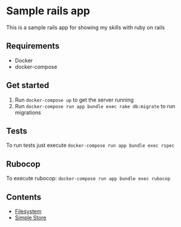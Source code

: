 # Sample rails app

This is a sample rails app for showing my skills with ruby on rails

## Requirements

* Docker
* docker-compose

## Get started

1. Run `docker-compose up` to get the server running
2. Run `docker-compose run app bundle exec rake db:migrate` to run migrations

## Tests

To run tests just execute `docker-compose run app bundle exec rspec`

## Rubocop

To execute rubocop: `docker-compose run app bundle exec rubocop`

## Contents

- [Filesystem](docs/filesystem.md)
- [Simple Store](docs/store.md)
